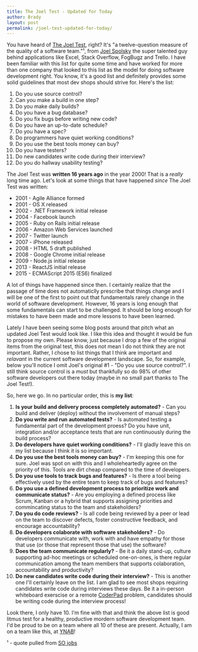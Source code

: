 ```yaml
---
title: The Joel Test - Updated for Today
author: Brady
layout: post
permalink: /joel-test-updated-for-today/
---
```


You have heard of [The Joel Test](http://www.joelonsoftware.com/articles/fog0000000043.html), right?  It's "a twelve-question measure of the quality of a software team."¹, from [Joel Spolsky](https://en.wikipedia.org/wiki/Joel_Spolsky) the super talented guy behind applications like Excel, Stack Overflow, FogBugz and Trello.  I have been familiar with this list for quite some time and have worked for more than one company that looked to this list as the model for doing software development right.  You know, it's a good list and definitely provides some solid guidelines that most dev shops should strive for.  Here's the list:

1. Do you use source control?
2. Can you make a build in one step?
3. Do you make daily builds?
4. Do you have a bug database?
5. Do you fix bugs before writing new code?
6. Do you have an up-to-date schedule?
7. Do you have a spec?
8. Do programmers have quiet working conditions?
9. Do you use the best tools money can buy?
10. Do you have testers?
11. Do new candidates write code during their interview?
12. Do you do hallway usability testing?

The Joel Test was **written 16 years ago** in the year 2000!  That is a _really_ long time ago.  Let's look at some things that have happened _since_ The Joel Test was written:

- 2001 - Agile Alliance formed
- 2001 - OS X released
- 2002 - .NET Framework initial release
- 2004 - Facebook launch
- 2005 - Ruby on Rails initial release
- 2006 - Amazon Web Services launched
- 2007 - Twitter launch
- 2007 - iPhone released
- 2008 - HTML 5 draft published
- 2008 - Google Chrome initial release
- 2009 - Node.js initial release
- 2013 - ReactJS initial release
- 2015 - ECMAScript 2015 (ES6) finalized

A lot of things have happened since then.  I certainly realize that the passage of time does not automaticlly prescribe that things change and I will be one of the first to point out that fundamentals rarely change in the world of software development.  However, 16 years is long enough that some fundamentals can start to be challenged.  It should be long enough for mistakes to have been made and more lessons to have been learned.

Lately I have been seeing some blog posts around that pitch what an updated Joel Test would look like.  I like this idea and thought it would be fun to propose my own.  Please know, just because I drop a few of the original items from the original test, this does not mean I do not think they are not important.  Rather, I chose to list things that I think are important and _relavant_ in the current software development landscape.  So, for example, below you'll notice I omit Joel's original #1 - "Do you use source control?".  I still think source control is a _must_ but thankfully so do 98% of other software developers out there today (maybe in no small part thanks to The Joel Test!).

So, here we go.  In no particular order, this is **my list**:

1. **Is your build and delivery process completely automated?** - Can you build and deliver (deploy) without the involvement of manual steps?  
1. **Do you write and run automated tests?** - Is automated testing a fundamental part of the development proess?  Do you have unit, integration and/or acceptance tests that are run continuously during the build process?
1. **Do developers have quiet working conditions?** - I'll gladly leave this on my list because I think it is so important.
1. **Do you use the best tools money can buy?** - I'm keeping this one for sure.  Joel was spot on with this and I wholeheartedly agree on the priority of this.  Tools are dirt cheap compared to the time of developers.  
1. **Do you use tools to track bugs and features?** - Is there a tool being effectively used by the entire team to keep track of bugs and features?
1. **Do you use a defined development process to prioritize work and communicate status?** - Are you employing a defined process like Scrum, Kanban or a hybrid that supports assigning priorities and commincating status to the team and stakeholders? 
1. **Do you do code reviews?** - Is all code being reviewed by a peer or lead on the team to discover defects, foster constructive feedback, and encourage accountability? 
1. **Do developers colaborate with software stakeholders?** - Do developers communicate with, work with and have empathy for those that use (or those that represent those that use) the software?
1. **Does the team communicate regularly?** - Be it a daily stand-up, culture supporting ad-hoc meetings or scheduled one-on-ones, is there regular communication among the team members that supports colaboration, accountability and productivity?
1. **Do new candidates write code during their interview?** - This is another one I'll certainly leave on the list.  I am glad to see most shops requiring candidates write code during interviews these days.  Be it a in-person whiteboard exerscise or a remote [CoderPad](https://coderpad.io/) problem, candidates should be writing code during the interview process!

Look there, I only have 10.  I'm fine with that and think the above list is good litmus test for a healthy, productive mordern software development team.  I'd be proud to be on a team where all 10 of these are present.  Actually, I am on a team like this, at [YNAB](https://www.youneedabudget.com/)!

 ¹ - quote pulled from [SO jobs](http://www.stackoverflow.com/jobs")